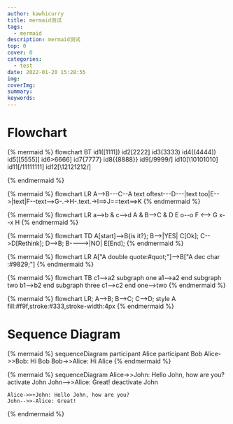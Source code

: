 ```yaml
---
author: kawhicurry
title: mermaid测试
tags:
  - mermaid
description: mermaid测试
top: 0
cover: 0
categories:
  - test
date: 2022-01-20 15:28:55
img:
coverImg:
summary:
keywords:
---
```


# Flowchart

{% mermaid %}
flowchart BT
id1([1111])
id2[2222]
id3(3333)
id4((4444))
id5[[5555]]
id6>6666]
id7{7777}
id8{{8888}}
id9[/9999/]
id10[\10101010\]
id11[/11111111\]
id12[\12121212/]

{% endmermaid %}

{% mermaid %}
flowchart LR
A-->B---C--A text oftest---D---|text too|E-->|text|F--text-->G-.->H-.text.->I==>J==text==>K
{% endmermaid %}

{% mermaid %}
flowchart LR
a-->b & c-->d
A & B-->C & D
E o--o F <--> G x--x H
{% endmermaid %}

{% mermaid %}
flowchart TD
A[start]-->B{is it?};
B-->|YES| C[Ok];
C-->D[Rethink];
D-->B;
B---->|NO| E[End];
{% endmermaid %}

{% mermaid %}
flowchart LR
A["A double quote:#quot;"]-->B["A dec char :#9829;"]
{% endmermaid %}

{% mermaid %}
flowchart TB
c1-->a2
subgraph one
a1-->a2
end
subgraph two
b1-->b2
end
subgraph three
c1-->c2
end
one-->two
{% endmermaid %}

{% mermaid %}
flowchart LR;
    A-->B;
    B-->C;
    C-->D;
style A fill:#f9f,stroke:#333,stroke-width:4px
{% endmermaid %}

# Sequence Diagram

{% mermaid %}
sequenceDiagram
participant Alice
participant Bob
Alice->>Bob: Hi Bob
Bob->>Alice: Hi Alice
{% endmermaid %}

{% mermaid %}
sequenceDiagram
    Alice->>John: Hello John, how are you?
    activate John
    John-->>Alice: Great!
    deactivate John
    
    Alice->>+John: Hello John, how are you?
    John-->>-Alice: Great!
{% endmermaid %}



